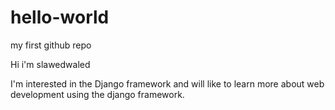 # hello-world
my first github repo

Hi i'm slawedwaled

  I'm interested in the Django framework and
  will like to learn more about web development
  using the django framework.

